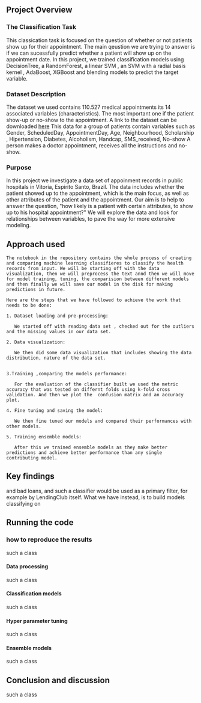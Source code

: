 ## Project Overview <a name ="overview"> </a>
### The Classification Task

This classication task is focused on the question of whether or not patients show up for their appointment. The main qeustion we are trying to answer is if we can sucessfully predict whether a patient will show up on the appointment date. In this project, we trained classification models using DecisionTree, a RandomForest, a linear SVM , an SVM with a radial basis kernel , AdaBoost, XGBoost and blending models to predict the target variable. 

### Dataset Description

The dataset we used contains 110.527 medical appointments its 14 associated variables (characteristics). The most important one if the patient show-up or no-show to the appointment. A link to the dataset can be downloaded [here](https://www.kaggle.com/joniarroba/noshowappointments)
This data for a group of patients contain variables such as Gender, ScheduledDay, AppointmentDay, Age, Neighbourhood, Scholarship , Hipertension, Diabetes, Alcoholism, Handcap, SMS_received, No-show A person makes a doctor appointment, receives all the instructions and no-show. 

### Purpose

In this project we investigate a data set of appoinment records in public hospitals in Vitoria, Espirito Santo, Brazil. The data includes whether the patient showed up to the appointment, which is the main focus, as well as other attributes of the patient and the appointment. Our aim is to help to answer the question, "how likely is a patient with certain attributes, to show up to his hospital appointment?" We will explore the data and look for relationships between variables, to pave the way for more extensive modeling.


## Approach used <a name ="overview"> </a>


    The notebook in the repository contains the whole process of creating and comparing machine learning classifieres to classify the health records from input. We will be starting off with the data visualization, then we will preprocess the text annd then we will move for model training, tuning, the comparision between different models and then finally we will save our model in the disk for making predictions in future.
    
    Here are the steps that we have followed to achieve the work that needs to be done:
    
    1. Dataset loading and pre-processing:

       We started off with reading data set , checked out for the outliers and the missing values in our data set.

    2. Data visualization:

       We then did some data visualization that includes showing the data distribution, nature of the data set.
    
    
    3.Training ,comparing the models performance:
    
       For the evaluation of the classifier built we used the metric accuracy that was tested on differnt folds using k-fold cross validation. And then we plot the  confusion matrix and an accuracy plot.
    
    4. Fine tuning and saving the model:
    
       We then fine tuned our models and compared their performances with other models.
    
    5. Training ensemble models:
    
       After this we trained ensemble models as they make better predictions and achieve better performance than any single contributing model.  


## Key findings <a name ="overview"> </a>
and bad loans, and such a classifier would be used as a primary filter, for example by LendingClub itself. What we have instead, is to build models classifying on 


## Running the code <a name ="overview"> </a>
###  how to reproduce the results
such a class

#### Data processing
such a class

#### Classification models
such a class

#### Hyper parameter tuning
such a class

#### Ensemble models
such a class


## Conclusion and discussion <a name ="overview"> </a>
such a class
